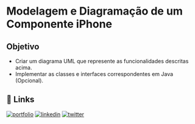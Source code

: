 # Modelagem e Diagramação de um Componente iPhone




## Objetivo

- Criar um diagrama UML que represente as funcionalidades descritas acima.
- Implementar as classes e interfaces correspondentes em Java (Opcional).








## 🔗 Links
[![portfolio](https://img.shields.io/badge/my_portfolio-000?style=for-the-badge&logo=ko-fi&logoColor=white)](https://github.com/dtOnbh?tab=repositories)
[![linkedin](https://img.shields.io/badge/linkedin-0A66C2?style=for-the-badge&logo=linkedin&logoColor=white)](https://www.linkedin.com/in/dalton-felix-b3021571/)
[![twitter](https://img.shields.io/badge/twitter-1DA1F2?style=for-the-badge&logo=twitter&logoColor=white)](https://twitter.com/dtOnbh)

